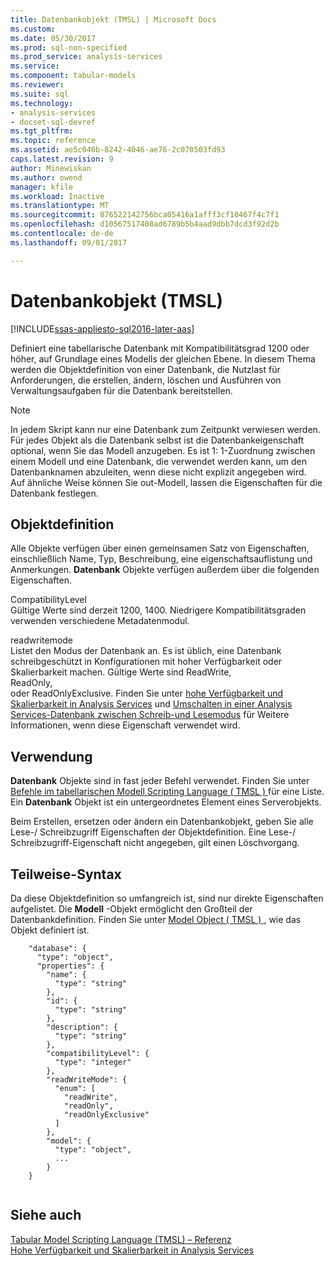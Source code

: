 ```yaml
---
title: Datenbankobjekt (TMSL) | Microsoft Docs
ms.custom: 
ms.date: 05/30/2017
ms.prod: sql-non-specified
ms.prod_service: analysis-services
ms.service: 
ms.component: tabular-models
ms.reviewer: 
ms.suite: sql
ms.technology:
- analysis-services
- docset-sql-devref
ms.tgt_pltfrm: 
ms.topic: reference
ms.assetid: ae5c046b-8242-4046-ae76-2c070503fd93
caps.latest.revision: 9
author: Minewiskan
ms.author: owend
manager: kfile
ms.workload: Inactive
ms.translationtype: MT
ms.sourcegitcommit: 876522142756bca05416a1afff3cf10467f4c7f1
ms.openlocfilehash: d10567517408ad6789b5b4aad9dbb7dcd3f92d2b
ms.contentlocale: de-de
ms.lasthandoff: 09/01/2017

---
```

# <a name="database-object-tmsl"></a>Datenbankobjekt (TMSL)

[!INCLUDE[ssas-appliesto-sql2016-later-aas](../../includes/ssas-appliesto-sql2016-later-aas.md)]

  Definiert eine tabellarische Datenbank mit Kompatibilitätsgrad 1200 oder höher, auf Grundlage eines Modells der gleichen Ebene. In diesem Thema werden die Objektdefinition von einer Datenbank, die Nutzlast für Anforderungen, die erstellen, ändern, löschen und Ausführen von Verwaltungsaufgaben für die Datenbank bereitstellen.  
  
> [!NOTE]  
>  In jedem Skript kann nur eine Datenbank zum Zeitpunkt verwiesen werden. Für jedes Objekt als die Datenbank selbst ist die Datenbankeigenschaft optional, wenn Sie das Modell anzugeben. Es ist 1: 1-Zuordnung zwischen einem Modell und eine Datenbank, die verwendet werden kann, um den Datenbanknamen abzuleiten, wenn diese nicht explizit angegeben wird.   
> Auf ähnliche Weise können Sie out-Modell, lassen die Eigenschaften für die Datenbank festlegen.  
  
## <a name="object-definition"></a>Objektdefinition  
 Alle Objekte verfügen über einen gemeinsamen Satz von Eigenschaften, einschließlich Name, Typ, Beschreibung, eine eigenschaftsauflistung und Anmerkungen. **Datenbank** Objekte verfügen außerdem über die folgenden Eigenschaften.  
  
 CompatibilityLevel  
 Gültige Werte sind derzeit 1200, 1400. Niedrigere Kompatibilitätsgraden verwenden verschiedene Metadatenmodul.  
  
 readwritemode  
 Listet den Modus der Datenbank an. Es ist üblich, eine Datenbank schreibgeschützt in Konfigurationen mit hoher Verfügbarkeit oder Skalierbarkeit machen. Gültige Werte sind ReadWrite,  
                ReadOnly,  
                oder ReadOnlyExclusive. Finden Sie unter [hohe Verfügbarkeit und Skalierbarkeit in Analysis Services](../../analysis-services/instances/high-availability-and-scalability-in-analysis-services.md) und [Umschalten in einer Analysis Services-Datenbank zwischen Schreib-und Lesemodus](../../analysis-services/multidimensional-models/switch-an-analysis-services-database-between-readonly-and-readwrite-modes.md) für Weitere Informationen, wenn diese Eigenschaft verwendet wird.  
  
## <a name="usage"></a>Verwendung  
 **Datenbank** Objekte sind in fast jeder Befehl verwendet. Finden Sie unter [Befehle im tabellarischen Modell Scripting Language &#40; TMSL &#41; ](../../analysis-services/tabular-models-scripting-language-commands/tmsl-reference-commands.md) für eine Liste. Ein **Datenbank** Objekt ist ein untergeordnetes Element eines Serverobjekts.  
  
 Beim Erstellen, ersetzen oder ändern ein Datenbankobjekt, geben Sie alle Lese-/ Schreibzugriff Eigenschaften der Objektdefinition. Eine Lese-/ Schreibzugriff-Eigenschaft nicht angegeben, gilt einen Löschvorgang.  
  
## <a name="partial-syntax"></a>Teilweise-Syntax  
 Da diese Objektdefinition so umfangreich ist, sind nur direkte Eigenschaften aufgelistet. Die **Modell** -Objekt ermöglicht den Großteil der Datenbankdefinition. Finden Sie unter [Model Object &#40; TMSL &#41; ](../../analysis-services/tabular-models-scripting-language-objects/model-object-tmsl.md) , wie das Objekt definiert ist.  
  
```  
    "database": {  
      "type": "object",  
      "properties": {  
        "name": {  
          "type": "string"  
        },  
        "id": {  
          "type": "string"  
        },  
        "description": {  
          "type": "string"  
        },  
        "compatibilityLevel": {  
          "type": "integer"  
        },  
        "readWriteMode": {  
          "enum": [  
            "readWrite",  
            "readOnly",  
            "readOnlyExclusive"  
          ]  
        },  
        "model": {  
          "type": "object",  
          ...  
        }  
    }  
  
```  
  
## <a name="see-also"></a>Siehe auch  
 [Tabular Model Scripting Language &#40;TMSL&#41; – Referenz](../../analysis-services/tabular-model-scripting-language-tmsl-reference.md)   
 [Hohe Verfügbarkeit und Skalierbarkeit in Analysis Services](../../analysis-services/instances/high-availability-and-scalability-in-analysis-services.md)  
  
  

